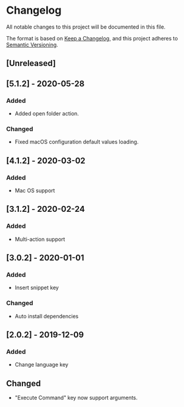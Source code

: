 # Changelog

All notable changes to this project will be documented in this file.

The format is based on [Keep a Changelog](https://keepachangelog.com/en/1.0.0/),
and this project adheres to [Semantic Versioning](https://semver.org/spec/v2.0.0.html).

## [Unreleased]

## [5.1.2] - 2020-05-28

### Added

- Added open folder action.

### Changed

- Fixed macOS configuration default values loading.

## [4.1.2] - 2020-03-02

### Added

- Mac OS support

## [3.1.2] - 2020-02-24

### Added

- Multi-action support

## [3.0.2] - 2020-01-01

### Added

- Insert snippet key

### Changed

- Auto install dependencies

## [2.0.2] - 2019-12-09

### Added

- Change language key

## Changed

- "Execute Command" key now support arguments.